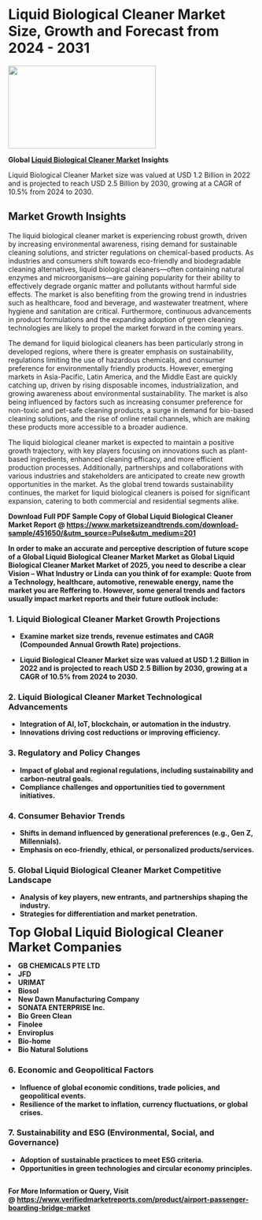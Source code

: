 <H1>Liquid Biological Cleaner Market Size, Growth and Forecast from 2024 - 2031</H1><img class="aligncenter size-medium wp-image-584254" src="https://thirdeyenews.in/wp-content/uploads/2024/09/Global-Market-Research-300x168.jpeg" alt="" width="300" height="168" /><p><strong>Global&nbsp;<a href="https://www.marketsizeandtrends.com/download-sample/451650/&amp;utm_source=Pulse&amp;utm_medium=201">Liquid Biological Cleaner Market</a> Insights</strong></p><p>Liquid Biological Cleaner Market size was valued at USD 1.2 Billion in 2022 and is projected to reach USD 2.5 Billion by 2030, growing at a CAGR of 10.5% from 2024 to 2030.</p><p><h2>Market Growth Insights</h2> <p>The liquid biological cleaner market is experiencing robust growth, driven by increasing environmental awareness, rising demand for sustainable cleaning solutions, and stricter regulations on chemical-based products. As industries and consumers shift towards eco-friendly and biodegradable cleaning alternatives, liquid biological cleaners—often containing natural enzymes and microorganisms—are gaining popularity for their ability to effectively degrade organic matter and pollutants without harmful side effects. The market is also benefiting from the growing trend in industries such as healthcare, food and beverage, and wastewater treatment, where hygiene and sanitation are critical. Furthermore, continuous advancements in product formulations and the expanding adoption of green cleaning technologies are likely to propel the market forward in the coming years.</p> <p><strong></strong></p> <p>The demand for liquid biological cleaners has been particularly strong in developed regions, where there is greater emphasis on sustainability, regulations limiting the use of hazardous chemicals, and consumer preference for environmentally friendly products. However, emerging markets in Asia-Pacific, Latin America, and the Middle East are quickly catching up, driven by rising disposable incomes, industrialization, and growing awareness about environmental sustainability. The market is also being influenced by factors such as increasing consumer preference for non-toxic and pet-safe cleaning products, a surge in demand for bio-based cleaning solutions, and the rise of online retail channels, which are making these products more accessible to a broader audience.</p> <p>The liquid biological cleaner market is expected to maintain a positive growth trajectory, with key players focusing on innovations such as plant-based ingredients, enhanced cleaning efficacy, and more efficient production processes. Additionally, partnerships and collaborations with various industries and stakeholders are anticipated to create new growth opportunities in the market. As the global trend towards sustainability continues, the market for liquid biological cleaners is poised for significant expansion, catering to both commercial and residential segments alike.</p> <p><strong></p><p><span class=""><strong>Download Full PDF Sample Copy of Global Liquid Biological Cleaner Market Report</strong> @ <a href="https://www.marketsizeandtrends.com/download-sample/451650/&amp;utm_source=Pulse&amp;utm_medium=201" target="_blank">https://www.marketsizeandtrends.com/download-sample/451650/&amp;utm_source=Pulse&amp;utm_medium=201</a></span></p><p>In order to make an accurate and perceptive description of future scope of a Global&nbsp;Liquid Biological Cleaner Market Market as Global&nbsp;Liquid Biological Cleaner Market Market of 2025, you need to describe a clear Vision &ndash; What Industry or Linda can you think of for example: Quote from a Technology, healthcare, automotive, renewable energy, name the market you are Reffering to. However, some general trends and factors usually impact market reports and their future outlook include:</p><h3>1.&nbsp;<strong>Liquid Biological Cleaner Market Growth Projections</strong></h3><ul><li>Examine market size trends, revenue estimates and CAGR (Compounded Annual Growth Rate) projections.</li><li><p>Liquid Biological Cleaner Market size was valued at USD 1.2 Billion in 2022 and is projected to reach USD 2.5 Billion by 2030, growing at a CAGR of 10.5% from 2024 to 2030.</p></li></ul><h3>2.&nbsp;<strong>Liquid Biological Cleaner Market Technological Advancements</strong></h3><ul><li>Integration of AI, IoT, blockchain, or automation in the industry.</li><li>Innovations driving cost reductions or improving efficiency.</li></ul><h3>3.&nbsp;<strong>Regulatory and Policy Changes</strong></h3><ul><li>Impact of global and regional regulations, including sustainability and carbon-neutral goals.</li><li>Compliance challenges and opportunities tied to government initiatives.</li></ul><h3>4.&nbsp;<strong>Consumer Behavior Trends</strong></h3><ul><li>Shifts in demand influenced by generational preferences (e.g., Gen Z, Millennials).</li><li>Emphasis on eco-friendly, ethical, or personalized products/services.</li></ul><h3>5.&nbsp;<strong>Global Liquid Biological Cleaner Market Competitive Landscape</strong></h3><ul><li>Analysis of key players, new entrants, and partnerships shaping the industry.</li><li>Strategies for differentiation and market penetration.</li></ul><p data-pm-slice="1 1 []"><span style="color: inherit; font-family: inherit; font-size: 25px;">Top Global Liquid Biological Cleaner Market Companies</span></p><div class="" data-test-id=""><p><li>GB CHEMICALS PTE LTD</li><li> JFD</li><li> URIMAT</li><li> Biosol</li><li> New Dawn Manufacturing Company</li><li> SONATA ENTERPRISE Inc.</li><li> Bio Green Clean</li><li> Finolee</li><li> Enviroplus</li><li> Bio-home</li><li> Bio Natural Solutions</li></p></div><h3>6.&nbsp;<strong>Economic and Geopolitical Factors</strong></h3><ul><li>Influence of global economic conditions, trade policies, and geopolitical events.</li><li>Resilience of the market to inflation, currency fluctuations, or global crises.</li></ul><h3>7.&nbsp;<strong>Sustainability and ESG (Environmental, Social, and Governance)</strong></h3><ul><li>Adoption of sustainable practices to meet ESG criteria.</li><li>Opportunities in green technologies and circular economy principles.</li></ul><h2><strong style="font-size: 14px;">For More Information or Query, Visit @&nbsp;</strong><a style="background-color: #ffffff; font-size: 14px;" href="https://www.marketsizeandtrends.com/report/liquid-biological-cleaner-market/" target="_blank">https://www.verifiedmarketreports.com/product/airport-passenger-boarding-bridge-market</a></h2>
